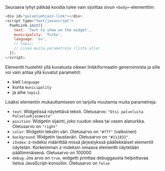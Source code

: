 Seuraava lyhyt pätkää koodia tulee vain sijoittaa sivun `<body>`-elementtiin:

```js
<div id="palveluohjain-link"></div>
<script type="text/javascript">
  PaohLink.init({
    text: 'Text to show on the widget',
    municipality: 'Turku',
    language: 'sv',
    // topic: ''
    // Lisää muita parametreja (lista alla)
  });
</script>
```

Elementti huolehtii yllä kuvatusta oikean linkkiformaatin generoinnista ja sille voi vain antaa yllä kuvatut parametrit:

- kieli `language`
- kunta `municipality`
- ja aihe `topic`).

Lisäksi elementin mukauttamiseen on tarjolla muutamia muita parametreja:

- `text`: Widgetissä näytettävä teksti.
  Oletusarvo: `"Etsi palveluita Palveluohjaimesta"`
- `position`: Widgetin sijainti, joko ruudun oikea tai vasen alanurkka. Oletusarvo on `"right"`
- `color`: Widgetin tekstin väri. Oletusarvo on `"#fff"` (valkoinen)
- `background`: Widgetin taustaväri. Oletusarvo on `"#111832"`.
- `zIndex`: z-indeksi määrittää missä järjestykssä päällekkäiset elementit näytetän. Korkeimman z-indeksin omaava elementti näytetään päällimmäisenä. Oletusarvo on 100000
- `debug`: Jos arvo on `true`, widgetti printtaa debuggausta helpottavaa tietoa JavaScript-konsoliin. Oletusarvo on `false`
